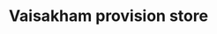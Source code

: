 ---
title: "Vaisakham provision store"
url: /thiruvananthapuram/vaisakham-provision-store/
shop: general
---